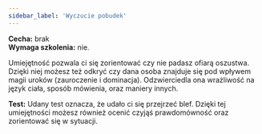 ```yaml
---
sidebar_label: 'Wyczucie pobudek'
---
```


**Cecha:** brak\
**Wymaga szkolenia:** nie.

Umiejętność pozwala ci się zorientować czy nie padasz ofiarą oszustwa. Dzięki niej możesz też odkryć czy dana osoba znajduje się pod wpływem magii uroków (zauroczenie i dominacja). Odzwierciedla ona wrażliwość na język ciała, sposób mówienia, oraz maniery innych.

**Test:** Udany test oznacza, że udało ci się przejrzeć blef. Dzięki tej umiejętności możesz również ocenić czyjąś prawdomówność oraz zorientować się w sytuacji.
